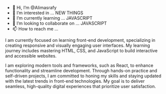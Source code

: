 - 👋 Hi, I’m @Alimasrafy
- 👀 I’m interested in ... NEW THINGS
- 🌱 I’m currently learning ... JAVASCRIPT
- 💞️ I’m looking to collaborate on ... JAVASCRIPT
- 📫 How to reach me ... 

I am currently focused on learning front-end development, specializing in creating responsive and visually engaging user interfaces. My learning journey includes mastering HTML, CSS, and JavaScript to build interactive and accessible websites.

I am exploring modern tools and frameworks, such as React, to enhance functionality and streamline development. Through hands-on practice and self-driven projects, I am committed to honing my skills and staying updated with the latest trends in front-end technologies. My goal is to deliver seamless, high-quality digital experiences that prioritize user satisfaction.

<!---
Alimasrafy/Alimasrafy is a ✨ special ✨ repository because its `README.md` (this file) appears on your GitHub profile.
You can click the Preview link to take a look at your changes.
--->

